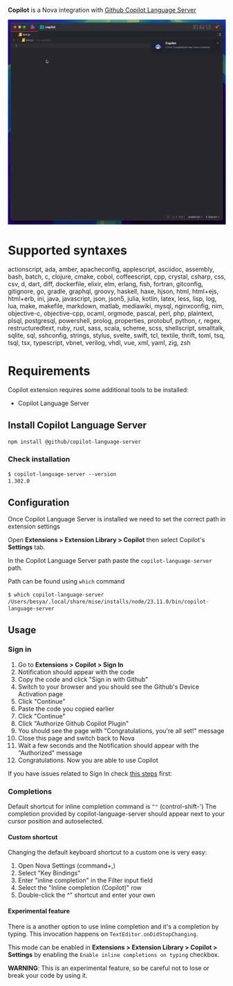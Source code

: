 **Copilot** is a Nova integration with [Github Copilot Language Server](https://www.npmjs.com/package/@github/copilot-language-server?activeTab=readme)

![Example](https://raw.githubusercontent.com/besya/nova-copilot/refs/heads/main/examples/example.gif)

# Supported syntaxes

actionscript, ada, amber, apacheconfig, applescript, asciidoc, assembly, bash, batch, c, clojure, cmake, cobol, coffeescript, cpp, crystal, csharp, css, csv, d, dart, diff, dockerfile, elixir, elm, erlang, fish, fortran, gitconfig, gitignore, go, gradle, graphql, groovy, haskell, haxe, hjson, html, html+ejs, html+erb, ini, java, javascript, json, json5, julia, kotlin, latex, less, lisp, log, lua, make, makefile, markdown, matlab, mediawiki, mysql, nginxconfig, nim, objective-c, objective-cpp, ocaml, orgmode, pascal, perl, php, plaintext, plsql, postgresql, powershell, prolog, properties, protobuf, python, r, regex, restructuredtext, ruby, rust, sass, scala, scheme, scss, shellscript, smalltalk, sqlite, sql, sshconfig, strings, stylus, svelte, swift, tcl, textile, thrift, toml, tsq, tsql, tsx, typescript, vbnet, verilog, vhdl, vue, xml, yaml, zig, zsh

# Requirements

Copilot extension requires some additional tools to be installed:

- Copilot Language Server

## Install Copilot Language Server

```
npm install @github/copilot-language-server
```

### Check installation

```
$ copilot-language-server --version
1.302.0
```

## Configuration

Once Copilot Language Server is installed we need to set the correct path in extension settings

Open **Extensions > Extension Library > Copilot** then select Copilot's **Settings** tab.

In the Copilot Language Server path paste the `copilot-language-server` path.

Path can be found using `which` command

```
$ which copilot-language-server
/Users/besya/.local/share/mise/installs/node/23.11.0/bin/copilot-language-server
```

## Usage

### Sign in

1. Go to **Extensions > Copilot > Sign In**
2. Notification should appear with the code
3. Copy the code and click "Sign in with Github"
4. Switch to your browser and you should see the Github's Device Activation page
5. Click "Continue"
6. Paste the code you copied earlier
7. Click "Continue"
8. Click "Authorize Github Copilot Plugin"
9. You should see the page with "Congratulations, you're all set!" message
10. Close this page and switch back to Nova
11. Wait a few seconds and the Notification should appear with the "Authorized" message
12. Congratulations. Now you are able to use Copilot

If you have issues related to Sign In check [this steps](https://github.com/besya/nova-copilot/issues/1#issuecomment-2701344727) first:

### Completions

Default shortcut for inline completion command is `^"` (control-shift-')
The completion provided by copilot-language-server should appear next to your cursor position and autoselected.

#### Custom shortcut

Changing the default keyboard shortcut to a custom one is very easy:
1. Open Nova Settings (command+,)
2. Select "Key Bindings"
3. Enter "inline completion" in the Filter input field
4. Select the "Inline completion (Copilot)" row
5. Double-click the ^" shortcut and enter your own

#### Experimental feature

There is a another option to use inline completion and it's a completion by typing. This invocation happens on `TextEditor.onDidStopChanging`.

This mode can be enabled in **Extensions > Extension Library > Copilot > Settings** by enabling the `Enable inline completions on typing` checkbox.

**WARNING**: This is an experimental feature, so be careful not to lose or break your code by using it.

